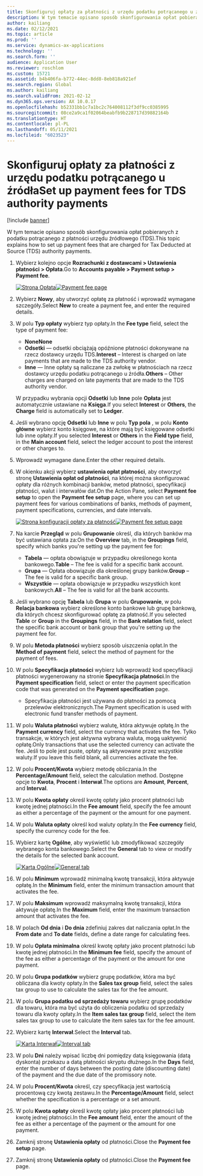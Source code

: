 ```yaml
---
title: Skonfiguruj opłaty za płatności z urzędu podatku potrącanego u źródła
description: W tym temacie opisano sposób skonfigurowania opłat pobieranych z podatku potrącanego z płatności urzędu źródłowego (TDS).
author: kailiang
ms.date: 02/12/2021
ms.topic: article
ms.prod: ''
ms.service: dynamics-ax-applications
ms.technology: ''
ms.search.form: ''
audience: Application User
ms.reviewer: roschlom
ms.custom: 15721
ms.assetid: b4b406fa-b772-44ec-8dd8-8eb818a921ef
ms.search.region: Global
ms.author: kailiang
ms.search.validFrom: 2021-02-12
ms.dyn365.ops.version: AX 10.0.17
ms.openlocfilehash: b52331bb1c7a1bc2c764008112f3df9cc0385995
ms.sourcegitcommit: 08ce2a9ca1f02064beabfb9b228717d39882164b
ms.translationtype: HT
ms.contentlocale: pl-PL
ms.lasthandoff: 05/11/2021
ms.locfileid: "6023523"
---
```

# <a name="set-up-payment-fees-for-tds-authority-payments"></a><span data-ttu-id="924b6-103">Skonfiguruj opłaty za płatności z urzędu podatku potrącanego u źródła</span><span class="sxs-lookup"><span data-stu-id="924b6-103">Set up payment fees for TDS authority payments</span></span>

[!include [banner](../includes/banner.md)]

<span data-ttu-id="924b6-104">W tym temacie opisano sposób skonfigurowania opłat pobieranych z podatku potrącanego z płatności urzędu źródłowego (TDS).</span><span class="sxs-lookup"><span data-stu-id="924b6-104">This topic explains how to set up payment fees that are charged for Tax Deducted at Source (TDS) authority payments.</span></span>

1. <span data-ttu-id="924b6-105">Wybierz kolejno opcje **Rozrachunki z dostawcami \> Ustawienia płatności \> Opłata**.</span><span class="sxs-lookup"><span data-stu-id="924b6-105">Go to **Accounts payable \> Payment setup \> Payment fee**.</span></span>

    <span data-ttu-id="924b6-106">[![Strona Opłata](./media/apac-ind-TDS-28.png)](./media/apac-ind-TDS-28.png)</span><span class="sxs-lookup"><span data-stu-id="924b6-106">[![Payment fee page](./media/apac-ind-TDS-28.png)](./media/apac-ind-TDS-28.png)</span></span>

2. <span data-ttu-id="924b6-107">Wybierz **Nowy**, aby utworzyć opłatę za płatność i wprowadź wymagane szczegóły.</span><span class="sxs-lookup"><span data-stu-id="924b6-107">Select **New** to create a payment fee, and enter the required details.</span></span>
3. <span data-ttu-id="924b6-108">W polu **Typ opłaty** wybierz typ opłaty.</span><span class="sxs-lookup"><span data-stu-id="924b6-108">In the **Fee type** field, select the type of payment fee:</span></span>

    - <span data-ttu-id="924b6-109">**None**</span><span class="sxs-lookup"><span data-stu-id="924b6-109">**None**</span></span>
    - <span data-ttu-id="924b6-110">**Odsetki** — odsetki obciążają opóźnione płatności dokonywane na rzecz dostawcy urzędu TDS.</span><span class="sxs-lookup"><span data-stu-id="924b6-110">**Interest** – Interest is charged on late payments that are made to the TDS authority vendor.</span></span>
    - <span data-ttu-id="924b6-111">**Inne** — Inne opłaty są naliczane za zwłokę w płatnościach na rzecz dostawcy urzędu podatku potrącanego u źródła.</span><span class="sxs-lookup"><span data-stu-id="924b6-111">**Others** – Other charges are charged on late payments that are made to the TDS authority vendor.</span></span>

    <span data-ttu-id="924b6-112">W przypadku wybrania opcji **Odsetki** lub **Inne** pole **Opłata** jest automatycznie ustawiane na **Księga**.</span><span class="sxs-lookup"><span data-stu-id="924b6-112">If you select **Interest** or **Others**, the **Charge** field is automatically set to **Ledger**.</span></span>

4. <span data-ttu-id="924b6-113">Jeśli wybrano opcję **Odsetki** lub **Inne** w polu **Typ pola** , w polu **Konto główne** wybierz konto księgowe, na które mają być księgowane odsetki lub inne opłaty.</span><span class="sxs-lookup"><span data-stu-id="924b6-113">If you selected **Interest** or **Others** in the **Field type** field, in the **Main account** field, select the ledger account to post the interest or other charges to.</span></span>
5. <span data-ttu-id="924b6-114">Wprowadź wymagane dane.</span><span class="sxs-lookup"><span data-stu-id="924b6-114">Enter the other required details.</span></span>
6. <span data-ttu-id="924b6-115">W okienku akcji wybierz **ustawienia opłat płatności**, aby otworzyć stronę **Ustawienia opłat od płatności**, na której można skonfigurować opłaty dla różnych kombinacji banków, metod płatności, specyfikacji płatności, walut i interwałów dat.</span><span class="sxs-lookup"><span data-stu-id="924b6-115">On the Action Pane, select **Payment fee setup** to open the **Payment fee setup** page, where you can set up payment fees for various combinations of banks, methods of payment, payment specifications, currencies, and date intervals.</span></span>

    <span data-ttu-id="924b6-116">[![Strona konfiguracji opłaty za płatność](./media/apac-ind-TDS-21.png)](./media/apac-ind-TDS-21.png)</span><span class="sxs-lookup"><span data-stu-id="924b6-116">[![Payment fee setup page](./media/apac-ind-TDS-21.png)](./media/apac-ind-TDS-21.png)</span></span>

7. <span data-ttu-id="924b6-117">Na karcie **Przegląd** w polu **Grupowanie** określ, dla których banków ma być ustawiana opłata za:</span><span class="sxs-lookup"><span data-stu-id="924b6-117">On the **Overview** tab, in the **Groupings** field, specify which banks you're setting up the payment fee for:</span></span>

    - <span data-ttu-id="924b6-118">**Tabela** — opłata obowiązuje w przypadku określonego konta bankowego.</span><span class="sxs-lookup"><span data-stu-id="924b6-118">**Table** – The fee is valid for a specific bank account.</span></span>
    - <span data-ttu-id="924b6-119">**Grupa** — Opłata obowiązuje dla określonej grupy banków.</span><span class="sxs-lookup"><span data-stu-id="924b6-119">**Group** – The fee is valid for a specific bank group.</span></span>
    - <span data-ttu-id="924b6-120">**Wszystkie** — opłata obowiązuje w przypadku wszystkich kont bankowych.</span><span class="sxs-lookup"><span data-stu-id="924b6-120">**All** – The fee is valid for all the bank accounts.</span></span>

8. <span data-ttu-id="924b6-121">Jeśli wybrano opcję **Tabela** lub **Grupa** w polu **Grupowanie**, w polu **Relacja bankowa** wybierz określone konto bankowe lub grupę bankową, dla których chcesz skonfigurować opłatę za płatność.</span><span class="sxs-lookup"><span data-stu-id="924b6-121">If you selected **Table** or **Group** in the **Groupings** field, in the **Bank relation** field, select the specific bank account or bank group that you're setting up the payment fee for.</span></span>
9. <span data-ttu-id="924b6-122">W polu **Metoda płatności** wybierz sposób uiszczenia opłat.</span><span class="sxs-lookup"><span data-stu-id="924b6-122">In the **Method of payment** field, select the method of payment for the payment of fees.</span></span>
10. <span data-ttu-id="924b6-123">W polu **Specyfikacja płatności** wybierz lub wprowadź kod specyfikacji płatności wygenerowany na stronie **Specyfikacja płatności**.</span><span class="sxs-lookup"><span data-stu-id="924b6-123">In the **Payment specification** field, select or enter the payment specification code that was generated on the **Payment specification** page.</span></span>
    - <span data-ttu-id="924b6-124">Specyfikacja płatności jest używana do płatności za pomocą przelewów elektronicznych.</span><span class="sxs-lookup"><span data-stu-id="924b6-124">The Payment specification is used with electronic fund transfer methods of payment.</span></span>
12. <span data-ttu-id="924b6-125">W polu **Waluta płatności** wybierz walutę, która aktywuje opłatę.</span><span class="sxs-lookup"><span data-stu-id="924b6-125">In the **Payment currency** field, select the currency that activates the fee.</span></span> <span data-ttu-id="924b6-126">Tylko transakcje, w których jest aktywna wybrana waluta, mogą uaktywnić opłatę.</span><span class="sxs-lookup"><span data-stu-id="924b6-126">Only transactions that use the selected currency can activate the fee.</span></span> <span data-ttu-id="924b6-127">Jeśli to pole jest puste, opłaty są aktywowane przez wszystkie waluty.</span><span class="sxs-lookup"><span data-stu-id="924b6-127">If you leave this field blank, all currencies activate the fee.</span></span>
13. <span data-ttu-id="924b6-128">W polu **Procent/Kwota** wybierz metodę obliczania.</span><span class="sxs-lookup"><span data-stu-id="924b6-128">In the **Percentage/Amount** field, select the calculation method.</span></span> <span data-ttu-id="924b6-129">Dostępne opcje to **Kwota**, **Procent** i **Interwał**.</span><span class="sxs-lookup"><span data-stu-id="924b6-129">The options are **Amount**, **Percent**, and **Interval**.</span></span>
14. <span data-ttu-id="924b6-130">W polu **Kwota opłaty** określ kwotę opłaty jako procent płatności lub kwotę jednej płatności.</span><span class="sxs-lookup"><span data-stu-id="924b6-130">In the **Fee amount** field, specify the fee amount as either a percentage of the payment or the amount for one payment.</span></span>
15. <span data-ttu-id="924b6-131">W polu **Waluta opłaty** określ kod waluty opłaty.</span><span class="sxs-lookup"><span data-stu-id="924b6-131">In the **Fee currency** field, specify the currency code for the fee.</span></span>
16. <span data-ttu-id="924b6-132">Wybierz kartę **Ogólne**, aby wyświetlić lub zmodyfikować szczegóły wybranego konta bankowego.</span><span class="sxs-lookup"><span data-stu-id="924b6-132">Select the **General** tab to view or modify the details for the selected bank account.</span></span>

    <span data-ttu-id="924b6-133">[![Karta Ogólne](./media/apac-ind-TDS-22.png)](./media/apac-ind-TDS-22.png)</span><span class="sxs-lookup"><span data-stu-id="924b6-133">[![General tab](./media/apac-ind-TDS-22.png)](./media/apac-ind-TDS-22.png)</span></span>

16. <span data-ttu-id="924b6-134">W polu **Minimum** wprowadź minimalną kwotę transakcji, która aktywuje opłatę.</span><span class="sxs-lookup"><span data-stu-id="924b6-134">In the **Minimum** field, enter the minimum transaction amount that activates the fee.</span></span>
17. <span data-ttu-id="924b6-135">W polu **Maksimum** wprowadź maksymalną kwotę transakcji, która aktywuje opłatę.</span><span class="sxs-lookup"><span data-stu-id="924b6-135">In the **Maximum** field, enter the maximum transaction amount that activates the fee.</span></span>
18. <span data-ttu-id="924b6-136">W polach **Od dnia** i **Do dnia** zdefiniuj zakres dat naliczania opłat.</span><span class="sxs-lookup"><span data-stu-id="924b6-136">In the **From date** and **To date** fields, define a date range for calculating fees.</span></span>
19. <span data-ttu-id="924b6-137">W polu **Opłata minimalna** określ kwotę opłaty jako procent płatności lub kwotę jednej płatności.</span><span class="sxs-lookup"><span data-stu-id="924b6-137">In the **Minimum fee** field, specify the amount of the fee as either a percentage of the payment or the amount for one payment.</span></span>
20. <span data-ttu-id="924b6-138">W polu **Grupa podatków** wybierz grupę podatków, która ma być obliczana dla kwoty opłaty.</span><span class="sxs-lookup"><span data-stu-id="924b6-138">In the **Sales tax group** field, select the sales tax group to use to calculate the sales tax for the fee amount.</span></span>
21. <span data-ttu-id="924b6-139">W polu **Grupa podatku od sprzedaży towaru** wybierz grupę podatków dla towaru, która ma być użyta do obliczenia podatku od sprzedaży towaru dla kwoty opłaty.</span><span class="sxs-lookup"><span data-stu-id="924b6-139">In the **Item sales tax group** field, select the item sales tax group to use to calculate the item sales tax for the fee amount.</span></span>
22. <span data-ttu-id="924b6-140">Wybierz kartę **Interwał**.</span><span class="sxs-lookup"><span data-stu-id="924b6-140">Select the **Interval** tab.</span></span> 

    <span data-ttu-id="924b6-141">[![Karta Interwał](./media/apac-ind-TDS-23.png)](./media/apac-ind-TDS-23.png)</span><span class="sxs-lookup"><span data-stu-id="924b6-141">[![Interval tab](./media/apac-ind-TDS-23.png)](./media/apac-ind-TDS-23.png)</span></span>

23. <span data-ttu-id="924b6-142">W polu **Dni** należy wpisać liczbę dni pomiędzy datą księgowania (datą dyskonta) przekazu a datą płatności skryptu dłużnego.</span><span class="sxs-lookup"><span data-stu-id="924b6-142">In the **Days** field, enter the number of days between the posting date (discounting date) of the payment and the due date of the promissory note.</span></span>
24. <span data-ttu-id="924b6-143">W polu **Procent/Kwota** określ, czy specyfikacja jest wartością procentową czy kwotą zestawu.</span><span class="sxs-lookup"><span data-stu-id="924b6-143">In the **Percentage/Amount** field, select whether the specification is a percentage or a set amount.</span></span>
25. <span data-ttu-id="924b6-144">W polu **Kwota opłaty** określ kwotę opłaty jako procent płatności lub kwotę jednej płatności.</span><span class="sxs-lookup"><span data-stu-id="924b6-144">In the **Fee amount** field, enter the amount of the fee as either a percentage of the payment or the amount for one payment.</span></span>
26. <span data-ttu-id="924b6-145">Zamknij stronę **Ustawienia opłaty** od płatności.</span><span class="sxs-lookup"><span data-stu-id="924b6-145">Close the **Payment fee setup** page.</span></span>
27. <span data-ttu-id="924b6-146">Zamknij stronę **Ustawienia opłaty** od płatności.</span><span class="sxs-lookup"><span data-stu-id="924b6-146">Close the **Payment fee** page.</span></span>
